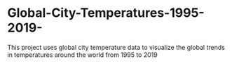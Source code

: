 # Global-City-Temperatures-1995-2019-
This project uses global city temperature data to visualize the global trends in temperatures around the world from 1995 to 2019
